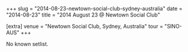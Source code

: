 +++
slug = "2014-08-23-newtown-social-club-sydney-australia"
date = "2014-08-23"
title = "2014 August 23 @ Newtown Social Club"

[extra]
venue = "Newtown Social Club, Sydney, Australia"
tour = "SINO-AUS"
+++

No known setlist.
